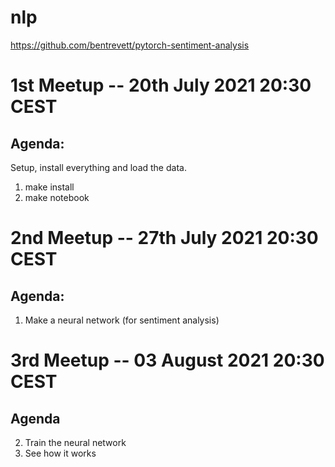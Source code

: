 # nlp

https://github.com/bentrevett/pytorch-sentiment-analysis

# 1st Meetup -- 20th July 2021 20:30 CEST

## Agenda:

Setup, install everything and load the data.

1. make install
2. make notebook


# 2nd Meetup -- 27th July 2021 20:30 CEST

## Agenda:

1. Make a neural network (for sentiment analysis)


# 3rd Meetup -- 03 August 2021 20:30 CEST

## Agenda

2. Train the neural network
3. See how it works
